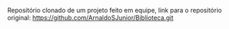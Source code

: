 Repositório clonado de um projeto feito em equipe, link para o repositório original: https://github.com/ArnaldoSJunior/Biblioteca.git
